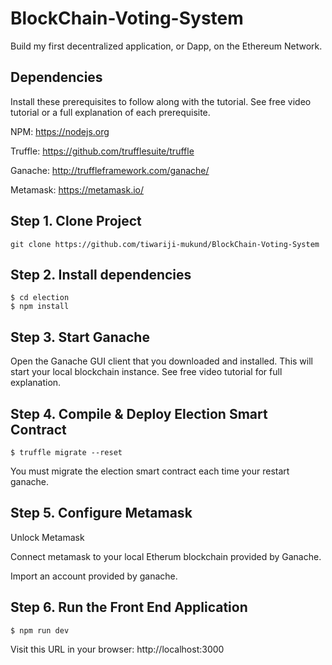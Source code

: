 # BlockChain-Voting-System
Build my first decentralized application, or Dapp, on the Ethereum Network.


## Dependencies
Install these prerequisites to follow along with the tutorial. See free video tutorial or a full explanation of each prerequisite.

  NPM: https://nodejs.org

  Truffle: https://github.com/trufflesuite/truffle

  Ganache: http://truffleframework.com/ganache/

  Metamask: https://metamask.io/

## Step 1. Clone Project
    git clone https://github.com/tiwariji-mukund/BlockChain-Voting-System
    
## Step 2. Install dependencies
    $ cd election
    $ npm install
    
## Step 3. Start Ganache
Open the Ganache GUI client that you downloaded and installed. This will start your local blockchain instance. See free video tutorial for full explanation.

## Step 4. Compile & Deploy Election Smart Contract
    $ truffle migrate --reset 
  You must migrate the election smart contract each time your restart ganache.

## Step 5. Configure Metamask

  Unlock Metamask
  
  Connect metamask to your local Etherum blockchain provided by Ganache.
  
  Import an account provided by ganache.

## Step 6. Run the Front End Application

    $ npm run dev 
Visit this URL in your browser: http://localhost:3000
